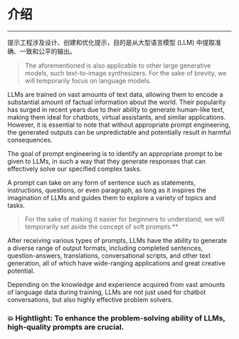 # 介绍

---

提示工程涉及设计、创建和优化提示，目的是从大型语言模型 (LLM) 中提取准确、一致和公平的输出。

> The aforementioned is also applicable to other large generative models, such text-to-image synthesizers. For the sake of brevity, we will temporarily focus on language models.


LLMs are trained on vast amounts of text data, allowing them to encode a substantial amount of factual information about the world. Their popularity has surged in recent years due to their ability to generate human-like text, making them ideal for chatbots, virtual assistants, and similar applications. However, it is essential to note that without appropriate prompt engineering, the generated outputs can be unpredictable and potentially result in harmful consequences.

The goal of prompt engineering is to identify an appropriate prompt to be given to LLMs, in such a way that they generate responses that can effectively solve our specified complex tasks.

A prompt can take on any form of sentence such as statements, instructions, questions, or even paragraph, as long as it inspires the imagination of LLMs and guides them to explore a variety of topics and tasks.

> For the sake of making it easier for beginners to understand, we will temporarily set aside the concept of soft prompts.**

After receiving various types of prompts, LLMs have the ability to generate a diverse range of output formats, including completed sentences, question-answers, translations, conversational scripts, and other text generation, all of which have wide-ranging applications and great creative potential.

Depending on the knowledge and experience acquired from vast amounts of language data during training, LLMs are not just used for chatbot conversations, but also highly effective problem solvers.

### 💥 Hightlight: To enhance the problem-solving ability of LLMs, high-quality prompts are crucial.

